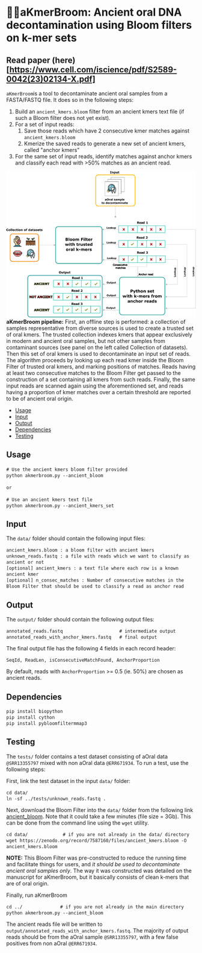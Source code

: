 # 🧹🦷aKmerBroom: Ancient oral DNA decontamination using Bloom filters on k-mer sets
## Read paper (here)[https://www.cell.com/iscience/pdf/S2589-0042(23)02134-X.pdf]

`aKmerBroom`is a tool to decontaminate ancient oral samples from a FASTA/FASTQ file. It does so in the following steps: 
1. Build an `ancient_kmers.bloom` filter from an ancient kmers text file (if such a Bloom filter does not yet exist).
2. For a set of input reads:
    1. Save those reads which have 2 consecutive kmer matches against `ancient_kmers.bloom`
    2. Kmerize the saved reads to generate a new set of ancient kmers, called "anchor kmers"
3. For the same set of input reads, identify matches against anchor kmers and classify each read with >50% matches as an ancient read.

![pipeline_svg.png](https://raw.githubusercontent.com/CamilaDuitama/aKmerBroom/main/pipeline_svg.png)**aKmerBroom pipeline:** First, an offline step is performed: a collection of samples representative from diverse sources is used to create a trusted set of oral kmers. The trusted collection indexes kmers that appear exclusively in modern and ancient oral samples, but not other samples from contaminant sources (see panel on the left called Collection of datasets). Then this set of oral kmers is used to decontaminate an input set of reads. The algorithm proceeds by looking up each read kmer inside the Bloom Filter of trusted oral kmers, and marking positions of matches. Reads having at least two consecutive matches to the Bloom Filter get passed to the construction of a set containing all kmers from such reads. Finally, the same input reads are scanned again using the aforementioned set, and reads having a proportion of kmer matches over a certain threshold are reported to be of ancient oral origin.

+ [Usage](#Usage)  
+ [Input](#Input)  
+ [Output](#Output)  
+ [Dependencies](#Dependencies)  
+ [Testing](#Testing)    

## Usage
    # Use the ancient kmers bloom filter provided
    python akmerbroom.py --ancient_bloom

    or    

    # Use an ancient kmers text file 
    python akmerbroom.py --ancient_kmers_set

    


## Input

The `data/` folder should contain the following input files:

```
ancient_kmers.bloom : a bloom filter with ancient kmers
unknown_reads.fastq : a file with reads which we want to classify as ancient or not
[optional] ancient_kmers : a text file where each row is a known ancient kmer
[optional] n_consec_matches : Number of consecutive matches in the Bloom Filter that should be used to classify a read as anchor read
```    

## Output 

The `output/` folder should contain the following output files:
```
annotated_reads.fastq                     # intermediate output
annotated_reads_with_anchor_kmers.fastq   # final output
```
The final output file has the following 4 fields in each record header: 
```
SeqId, ReadLen, isConsecutiveMatchFound, AnchorProportion
```   
By default, reads with `AnchorProportion` >= 0.5 (ie. 50%) are chosen as ancient reads. 


## Dependencies
```
pip install biopython
pip install cython
pip install pybloomfiltermmap3
```


## Testing
The `tests/` folder contains a test dataset consisting of aOral data `@SRR13355797` mixed with non aOral data `@ERR671934`. 
To run a test, use the following steps:

First, link the test dataset in the input `data/` folder: 
```
cd data/
ln -sf ../tests/unknown_reads.fastq .
```

Next, download the Bloom Filter into the `data/` folder from the following link
[ancient_bloom](https://zenodo.org/record/7587160/files/ancient_kmers.bloom?download=1). 
Note that it could take a few minutes (file size = 3Gb). 
This can be done from the command line using the `wget` utility.
```
cd data/             # if you are not already in the data/ directory 
wget https://zenodo.org/record/7587160/files/ancient_kmers.bloom -O ancient_kmers.bloom
```
**NOTE:** This Bloom Filter was pre-constructed to reduce the running time and facilitate things for users, and *it should be used to decontaminate ancient oral samples only*. The way it was constructed was detailed on the manuscript for aKmerBroom, but it basically consists of clean k-mers that are of oral origin.

Finally, run aKmerBroom
```
cd ../              # if you are not already in the main directory
python akmerbroom.py --ancient_bloom
```

The ancient reads file will be written to `output/annotated_reads_with_anchor_kmers.fastq`. 
The majority of output reads should be from the aOral sample `@SRR13355797`, with a few false positives from non aOral `@ERR671934`.



